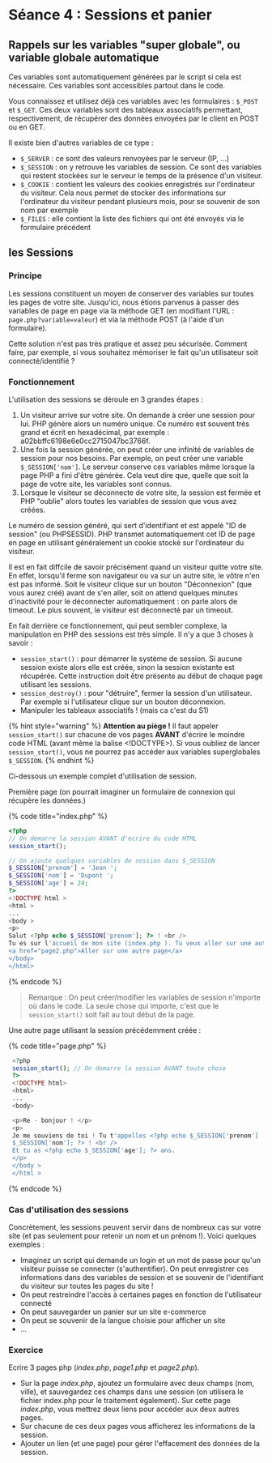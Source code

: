 # Séance 4 : Sessions et panier

## Rappels sur les variables "super globale", ou variable globale automatique

Ces variables sont automatiquement générées par le script si cela est nécessaire. Ces variables sont accessibles partout dans le code.

Vous connaissez et utilisez déjà ces variables avec les formulaires : `$_POST` et `$_GET`. Ces deux variables sont des tableaux associatifs permettant, respectivement, de récupérer des données envoyées par le client en POST ou en GET.

Il existe bien d'autres variables de ce type :

* `$_SERVER` : ce sont des valeurs renvoyées par le serveur \(IP, ...\)
* `$_SESSION` : on y retrouve les variables de session. Ce sont des variables qui restent stockées sur le serveur le temps de la présence d'un visiteur.
* `$_COOKIE` : contient les valeurs des cookies enregistrés sur l'ordinateur du visiteur. Cela nous permet de stocker des informations sur l'ordinateur du visiteur pendant plusieurs mois, pour se souvenir de son nom par exemple
* `$_FILES` : elle contient la liste des fichiers qui ont été envoyés via le formulaire précédent

## les Sessions

### Principe

Les sessions constituent un moyen de conserver des variables sur toutes les pages de votre site. Jusqu'ici, nous étions parvenus à passer des variables de page en page via la méthode GET \(en modifiant l'URL : `page.php?variable=valeur`\) et via la méthode POST \(à l'aide d'un formulaire\).

Cette solution n'est pas très pratique et assez peu sécurisée. Comment faire, par exemple, si vous souhaitez mémoriser le fait qu'un utilisateur soit connecté/identifié ?

### Fonctionnement

L'utilisation des sessions se déroule en 3 grandes étapes :

1. Un visiteur arrive sur votre site. On demande à créer une session pour lui. PHP génère alors un numéro unique. Ce numéro est souvent très grand et écrit en hexadécimal, par exemple : a02bbffc6198e6e0cc2715047bc3766f.
2. Une fois la session générée, on peut créer une infinité de variables de session pour nos besoins. Par exemple, on peut créer une variable `$_SESSION['nom']`. Le serveur conserve ces variables même lorsque la page PHP a fini d'être générée. Cela veut dire que, quelle que soit la page de votre site, les variables sont connus.
3. Lorsque le visiteur se déconnecte de votre site, la session est fermée et PHP "oublie" alors toutes les variables de session que vous avez créées.

Le numéro de session généré, qui sert d'identifiant et est appelé "ID de session" \(ou PHPSESSID\). PHP transmet automatiquement cet ID de page en page en utilisant généralement un cookie stocké sur l'ordinateur du visiteur.

Il est en fait diffcile de savoir précisément quand un visiteur quitte votre site. En effet, lorsqu'il ferme son navigateur ou va sur un autre site, le vôtre n'en est pas informé. Soit le visiteur clique sur un bouton "Déconnexion" \(que vous aurez créé\) avant de s'en aller, soit on attend quelques minutes d'inactivité pour le déconnecter automatiquement : on parle alors de timeout. Le plus souvent, le visiteur est déconnecté par un timeout.

En fait derrière ce fonctionnement, qui peut sembler complexe, la manipulation en PHP des sessions est très simple. Il n'y a que 3 choses à savoir :

* `session_start()` : pour démarrer le système de session. Si aucune session existe alors elle est créée, sinon la session existante est récupérée. Cette instruction doit être présente au début de chaque page utilisant les sessions.
* `session_destroy()` : pour "détruire", fermer la session d'un utilisateur. Par exemple si l'utilisateur clique sur un bouton déconnexion.
* Manipuler les tableaux associatifs ! \(mais ca c'est du S1\)

{% hint style="warning" %}
**Attention au piège !** Il faut appeler `session_start()` sur chacune de vos pages **AVANT** d'écrire le moindre code HTML \(avant même la balise &lt;!DOCTYPE&gt;\). Si vous oubliez de lancer `session_start()`, vous ne pourrez pas accéder aux variables superglobales `$_SESSION`.
{% endhint %}

Ci-dessous un exemple complet d'utilisation de session.

Première page \(on pourrait imaginer un formulaire de connexion qui récupère les données.\)

{% code title="index.php" %}
```php
<?php
// On demarre la session AVANT d'ecrire du code HTML
session_start();

// On ajoute quelques variables de session dans $_SESSION
$_SESSION['prenom'] = 'Jean ';
$_SESSION['nom'] = 'Dupont ';
$_SESSION['age'] = 24;
?>
<!DOCTYPE html >
<html > 
...
<body >
<p>
Salut <?php echo $_SESSION['prenom']; ?> ! <br />
Tu es sur l'accueil de mon site (index.php ). Tu veux aller sur une autre page ?</p>
<a href="page2.php">Aller sur une autre page</a>
</body>
</html>
```
{% endcode %}

> Remarque : On peut créer/modifier les variables de session n'importe où dans le code. La seule chose qui importe, c'est que le `session_start()` soit fait au tout début de la page.

Une autre page utilisant la session précédemment créée :

{% code title="page.php" %}
```php
 <?php
 session_start(); // On demarre la session AVANT toute chose
 ?>
 <!DOCTYPE html>
 <html>
 ...
 <body>

 <p>Re - bonjour ! </p>
 <p>
 Je me souviens de toi ! Tu t'appelles <?php echo $_SESSION['prenom'] .' ' . 
 $_SESSION['nom']; ?> ! <br />
 Et tu as <?php echo $_SESSION['age']; ?> ans.
 </p>
 </body >
 </html >
```
{% endcode %}

### Cas d'utilisation des sessions

Concrètement, les sessions peuvent servir dans de nombreux cas sur votre site \(et pas seulement pour retenir un nom et un prénom !\). Voici quelques exemples :

* Imaginez un script qui demande un login et un mot de passe pour qu'un visiteur puisse se connecter \(s'authentifier\). On peut enregistrer ces informations dans des variables de session et se souvenir de l'identifiant du visiteur sur toutes les pages du site !
* On peut restreindre l'accès à certaines pages en fonction de l'utilisateur connecté
* On peut sauvegarder un panier sur un site e-commerce
* On peut se souvenir de la langue choisie pour afficher un site
* ...

### **Exercice**

Ecrire 3 pages php \(_index.php_, _page1.php_ et _page2.php_\).

* Sur la page _index.php_, ajoutez un formulaire avec deux champs \(nom, ville\), et sauvegardez ces champs dans une session \(on utilisera le fichier index.php pour le traitement également\). Sur cette page _index.php_, vous mettrez deux liens pour accéder aux deux autres pages. 
* Sur chacune de ces deux pages vous afficherez les informations de la session.
* Ajouter un lien \(et une page\) pour gérer l'effacement des données de la session.

